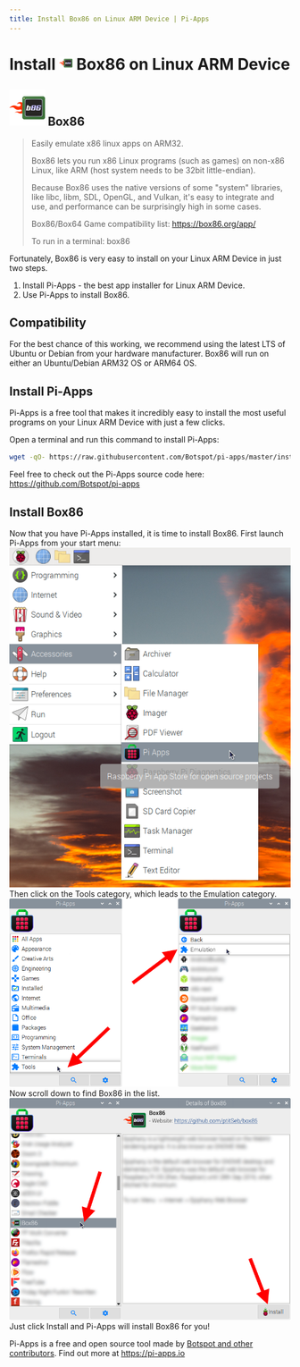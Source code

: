 ```yaml
---
title: Install Box86 on Linux ARM Device | Pi-Apps
---
```

<div class="simple-install-content content">

# Install <img src="/img/app-icons/Box86/icon-64.png" height=24> Box86 on Linux ARM Device

## <img src="/img/app-icons/Box86/icon-64.png"> Box86
> Easily emulate x86 linux apps on ARM32.
> 
> Box86 lets you run x86 Linux programs (such as games) on non-x86 Linux, like ARM (host system needs to be 32bit little-endian).
> 
> Because Box86 uses the native versions of some "system" libraries, like libc, libm, SDL, OpenGL, and Vulkan, it's easy to integrate and use, and performance can be surprisingly high in some cases.
> 
> Box86/Box64 Game compatibility list: https://box86.org/app/
> 
> To run in a terminal: box86

Fortunately, Box86 is very easy to install on your Linux ARM Device in just two steps.
1. Install Pi-Apps - the best app installer for Linux ARM Device.
2. Use Pi-Apps to install Box86.
</div>
<div class="simple-install-content content">

## Compatibility
For the best chance of this working, we recommend using the latest LTS of Ubuntu or Debian from your hardware manufacturer.
Box86 will run on either an Ubuntu/Debian ARM32 OS or ARM64 OS.
</div>
<div class="simple-install-content content">

## Install Pi-Apps

Pi-Apps is a free tool that makes it incredibly easy to install the most useful programs on your Linux ARM Device with just a few clicks.

Open a terminal and run this command to install Pi-Apps:
```bash
wget -qO- https://raw.githubusercontent.com/Botspot/pi-apps/master/install | bash
```
Feel free to check out the Pi-Apps source code here: https://github.com/Botspot/pi-apps
</div>
<div class="simple-install-content content">

## Install Box86

Now that you have Pi-Apps installed, it is time to install Box86.
First launch Pi-Apps from your start menu:
<img src="/img/start-menu.png">
Then click on the Tools category, which leads to the Emulation category.
<img src="/img/category-selections/Emulation.png">
Now scroll down to find Box86 in the list.
<img src="/img/app-icons/Box86/app-selection.png">
Just click Install and Pi-Apps will install Box86 for you!
</div>
<div class="simple-install-content content">

Pi-Apps is a free and open source tool made by [Botspot and other contributors](/about/#contributors). Find out more at https://pi-apps.io
</div>
